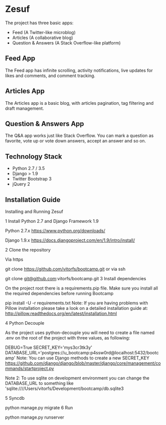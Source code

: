 # Zesuf

The project has three basic apps:

* Feed (A Twitter-like microblog)
* Articles (A collaborative blog)
* Question & Answers (A Stack Overflow-like platform)

## Feed App

The Feed app has infinite scrolling, activity notifications, live updates for likes and comments, and comment tracking.


## Articles App

The Articles app is a basic blog, with articles pagination, tag filtering and draft management.


## Question & Answers App

The Q&A app works just like Stack Overflow. You can mark a question as favorite, vote up or vote down answers, accept an answer and so on.


## Technology Stack

- Python 2.7 / 3.5
- Django > 1.9
- Twitter Bootstrap 3
- jQuery 2


## Installation Guide

Installing and Running Zesuf

1 Install Python 2.7 and Django Framework 1.9

Python 2.7.x https://www.python.org/downloads/

Django 1.9.x https://docs.djangoproject.com/en/1.9/intro/install/

2 Clone the repository

Via https

git clone https://github.com/vitorfs/bootcamp.git
or via ssh

git clone git@github.com:vitorfs/bootcamp.git
3 Install dependencies

On the project root there is a requirements.pip file. Make sure you install all the required dependencies before running Bootcamp

pip install -U -r requirements.txt
Note: If you are having problems with Pillow installation please take a look on a detailed installation guide at: http://pillow.readthedocs.org/en/latest/installation.html

4 Python Decouple

As the project uses python-decouple you will need to create a file named .env on the root of the project with three values, as following:

DEBUG=True
SECRET_KEY='mys3cr3tk3y'
DATABASE_URL='postgres://u_bootcamp:p4ssw0rd@localhost:5432/bootcamp'
Note: You can use Django methods to create a new SECRET_KEY https://github.com/django/django/blob/master/django/core/management/commands/startproject.py

Note 2: To use sqlite on development environment you can change the DATABASE_URL to something like 'sqlite:////Users/vitorfs/Development/bootcamp/db.sqlite3

5 Syncdb

python manage.py migrate
6 Run

python manage.py runserver


